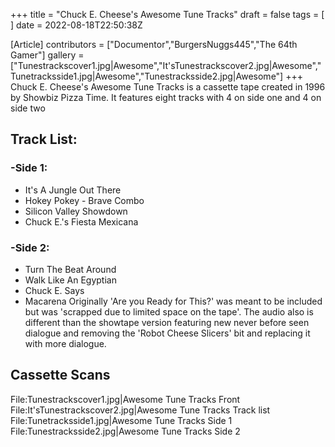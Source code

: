 +++
title = "Chuck E. Cheese's Awesome Tune Tracks"
draft = false
tags = [ ]
date = 2022-08-18T22:50:38Z

[Article]
contributors = ["Documentor","BurgersNuggs445","The 64th Gamer"]
gallery = ["Tunestrackscover1.jpg|Awesome","It'sTunestrackscover2.jpg|Awesome","Tunetracksside1.jpg|Awesome","Tunestracksside2.jpg|Awesome"]
+++
Chuck E. Cheese's Awesome Tune Tracks is a cassette tape created in 1996 by Showbiz Pizza Time. It features eight tracks with 4 on side one and 4 on side two

## Track List: ##

### -Side 1: ###

* It's A Jungle Out There
* Hokey Pokey - Brave Combo
* Silicon Valley Showdown
* Chuck E.'s Fiesta Mexicana

### -Side 2: ###

* Turn The Beat Around
* Walk Like An Egyptian
* Chuck E. Says
* Macarena Originally 'Are you Ready for This?' was meant to be included but was 'scrapped due to limited space on the tape'. The audio also is different than the showtape version featuring new never before seen dialogue and removing the 'Robot Cheese Slicers' bit and replacing it with more dialogue. 

## Cassette Scans ##
<gallery>
File:Tunestrackscover1.jpg|Awesome Tune Tracks Front
File:It'sTunestrackscover2.jpg|Awesome Tune Tracks Track list
File:Tunetracksside1.jpg|Awesome Tune Tracks Side 1
File:Tunestracksside2.jpg|Awesome Tune Tracks Side 2
</gallery>